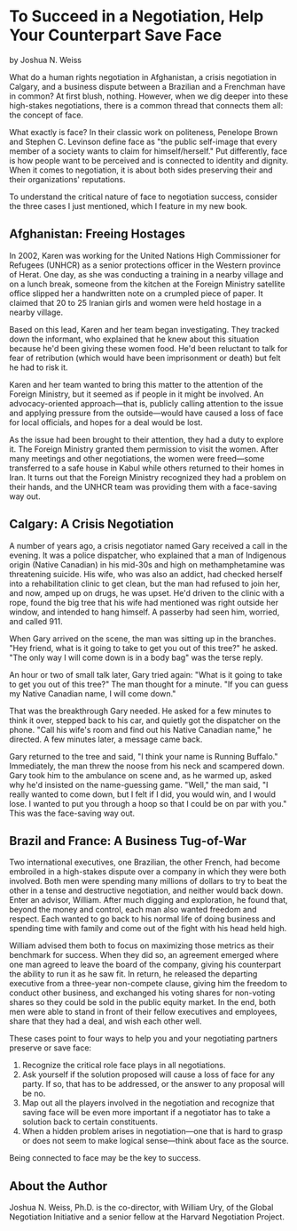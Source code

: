 # To Succeed in a Negotiation, Help Your Counterpart Save Face

by Joshua N. Weiss

What do a human rights negotiation in Afghanistan, a crisis negotiation in Calgary, and a business dispute between a Brazilian and a Frenchman have in common? At first blush, nothing. However, when we dig deeper into these high-stakes negotiations, there is a common thread that connects them all: the concept of face.

What exactly is face? In their classic work on politeness, Penelope Brown and Stephen C. Levinson define face as "the public self-image that every member of a society wants to claim for himself/herself." Put differently, face is how people want to be perceived and is connected to identity and dignity. When it comes to negotiation, it is about both sides preserving their and their organizations' reputations.

To understand the critical nature of face to negotiation success, consider the three cases I just mentioned, which I feature in my new book.

## Afghanistan: Freeing Hostages

In 2002, Karen was working for the United Nations High Commissioner for Refugees (UNHCR) as a senior protections officer in the Western province of Herat. One day, as she was conducting a training in a nearby village and on a lunch break, someone from the kitchen at the Foreign Ministry satellite office slipped her a handwritten note on a crumpled piece of paper. It claimed that 20 to 25 Iranian girls and women were held hostage in a nearby village.

Based on this lead, Karen and her team began investigating. They tracked down the informant, who explained that he knew about this situation because he'd been giving these women food. He'd been reluctant to talk for fear of retribution (which would have been imprisonment or death) but felt he had to risk it.

Karen and her team wanted to bring this matter to the attention of the Foreign Ministry, but it seemed as if people in it might be involved. An advocacy-oriented approach—that is, publicly calling attention to the issue and applying pressure from the outside—would have caused a loss of face for local officials, and hopes for a deal would be lost.

As the issue had been brought to their attention, they had a duty to explore it. The Foreign Ministry granted them permission to visit the women. After many meetings and other negotiations, the women were freed—some transferred to a safe house in Kabul while others returned to their homes in Iran. It turns out that the Foreign Ministry recognized they had a problem on their hands, and the UNHCR team was providing them with a face-saving way out.

## Calgary: A Crisis Negotiation

A number of years ago, a crisis negotiator named Gary received a call in the evening. It was a police dispatcher, who explained that a man of Indigenous origin (Native Canadian) in his mid-30s and high on methamphetamine was threatening suicide. His wife, who was also an addict, had checked herself into a rehabilitation clinic to get clean, but the man had refused to join her, and now, amped up on drugs, he was upset. He'd driven to the clinic with a rope, found the big tree that his wife had mentioned was right outside her window, and intended to hang himself. A passerby had seen him, worried, and called 911.

When Gary arrived on the scene, the man was sitting up in the branches. "Hey friend, what is it going to take to get you out of this tree?" he asked. "The only way I will come down is in a body bag" was the terse reply.

An hour or two of small talk later, Gary tried again: "What is it going to take to get you out of this tree?" The man thought for a minute. "If you can guess my Native Canadian name, I will come down."

That was the breakthrough Gary needed. He asked for a few minutes to think it over, stepped back to his car, and quietly got the dispatcher on the phone. "Call his wife's room and find out his Native Canadian name," he directed. A few minutes later, a message came back.

Gary returned to the tree and said, "I think your name is Running Buffalo." Immediately, the man threw the noose from his neck and scampered down. Gary took him to the ambulance on scene and, as he warmed up, asked why he'd insisted on the name-guessing game. "Well," the man said, "I really wanted to come down, but I felt if I did, you would win, and I would lose. I wanted to put you through a hoop so that I could be on par with you." This was the face-saving way out.

## Brazil and France: A Business Tug-of-War

Two international executives, one Brazilian, the other French, had become embroiled in a high-stakes dispute over a company in which they were both involved. Both men were spending many millions of dollars to try to beat the other in a tense and destructive negotiation, and neither would back down. Enter an advisor, William. After much digging and exploration, he found that, beyond the money and control, each man also wanted freedom and respect. Each wanted to go back to his normal life of doing business and spending time with family and come out of the fight with his head held high.

William advised them both to focus on maximizing those metrics as their benchmark for success. When they did so, an agreement emerged where one man agreed to leave the board of the company, giving his counterpart the ability to run it as he saw fit. In return, he released the departing executive from a three-year non-compete clause, giving him the freedom to conduct other business, and exchanged his voting shares for non-voting shares so they could be sold in the public equity market. In the end, both men were able to stand in front of their fellow executives and employees, share that they had a deal, and wish each other well.

These cases point to four ways to help you and your negotiating partners preserve or save face:

1. Recognize the critical role face plays in all negotiations.
2. Ask yourself if the solution proposed will cause a loss of face for any party. If so, that has to be addressed, or the answer to any proposal will be no.
3. Map out all the players involved in the negotiation and recognize that saving face will be even more important if a negotiator has to take a solution back to certain constituents.
4. When a hidden problem arises in negotiation—one that is hard to grasp or does not seem to make logical sense—think about face as the source.

Being connected to face may be the key to success.

## About the Author

Joshua N. Weiss, Ph.D. is the co-director, with William Ury, of the Global Negotiation Initiative and a senior fellow at the Harvard Negotiation Project.